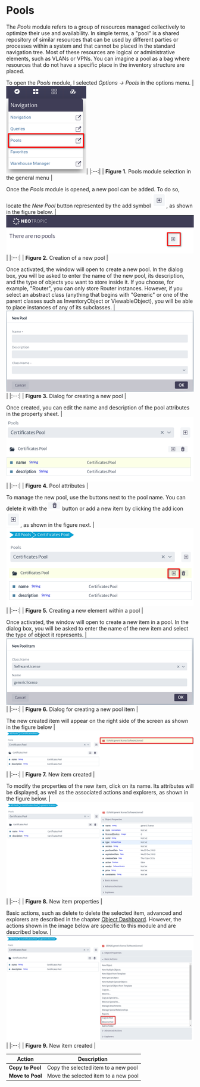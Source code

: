 # Pools

The *Pools* module refers to a group of resources managed collectively to optimize their use and availability. In simple terms, a "pool" is a shared repository of similar resources that can be used by different parties or processes within a system and that cannot be placed in the standard navigation tree. Most of these resources are logical or administrative elements, such as VLANs or VPNs. You can imagine a pool as a bag where resources that do not have a specific place in the inventory structure are placed.

To open the *Pools* module, I selected *Options -> Pools* in the options menu.
|![pool menu option](images/menu-option.png)|
|:--:|
| **Figure 1.** Pools module selection in the general menu |

Once the *Pools* module is opened, a new pool can be added. To do so, locate the *New Pool* button represented by the add symbol ![btn_create_pool](images/plus-simbol.png), as shown in the figure below.
|![new pool option](images/new-pool.png)|
|:--:|
| **Figure 2.** Creation of a new pool |

Once activated, the window will open to create a new pool. In the dialog box, you will be asked to enter the name of the new pool, its description, and the type of objects you want to store inside it. If you choose, for example, "Router", you can only store Router instances. However, if you select an abstract class (anything that begins with "Generic" or one of the parent classes such as InventoryObject or ViewableObject), you will be able to place instances of any of its subclasses.
|![new pool dialog](images/new-pool-dialog.png)|
|:--:|
| **Figure 3.** Dialog for creating a new pool |

Once created, you can edit the name and description of the pool attributes in the property sheet.
|![pool properties](images/pool-properties.png)|
|:--:|
| **Figure 4.** Pool attributes |

To manage the new pool, use the buttons next to the pool name.
You can delete it with the ![btn_create_pool](images/delete-simbol.png) button or add a new item by clicking the add icon ![btn_create_pool](images/plus-simbol.png), as shown in the figure next.
|![new pool dialog](images/new-pool-item.png)|
|:--:|
| **Figure 5.** Creating a new element within a pool |

Once activated, the window will open to create a new item in a pool. In the dialog box, you will be asked to enter the name of the new item and select the type of object it represents.
|![new pool dialog](images/new-pool-item-dialog.png)|
|:--:|
| **Figure 6.** Dialog for creating a new pool item |

The new created item will appear on the right side of the screen as shown in the figure below
|![new pool dialog](images/new-item.png)|
|:--:|
| **Figure 7.** New item created |

To modify the properties of the new item, click on its name. Its attributes will be displayed, as well as the associated actions and explorers, as shown in the figure below.
|![new pool dialog](images/item-properties.png)|
|:--:|
| **Figure 8.** New item properties |

Basic actions, such as delete to delete the selected item, advanced and explorers are described in the chapter [Object Dashboard](./dashboards/object/README.md). However, the actions shown in the image below are specific to this module and are described below.
|![new pool dialog](images/item-basic-options.png)|
|:--:|
| **Figure 9.** New item created |

| Action | Description |
|--------------|--------------------------------|
| **Copy to Pool**| Copy the selected item to a new pool |
| **Move to Pool**| Move the selected item to a new pool |

